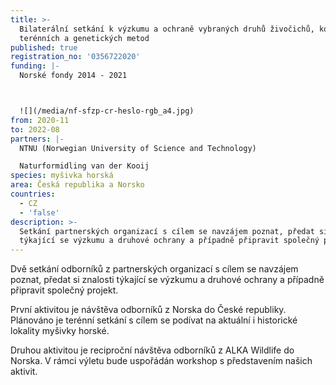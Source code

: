 ```yaml
---
title: >-
  Bilaterální setkání k výzkumu a ochraně vybraných druhů živočichů, kombinace
  terénních a genetických metod
published: true
registration_no: '0356722020'
funding: |-
  Norské fondy 2014 - 2021



  ![](/media/nf-sfzp-cr-heslo-rgb_a4.jpg)
from: 2020-11
to: 2022-08
partners: |-
  NTNU (Norwegian University of Science and Technology)

  Naturformidling van der Kooij
species: myšivka horská
area: Česká republika a Norsko
countries:
  - CZ
  - 'false'
description: >-
  Setkání partnerských organizací s cílem se navzájem poznat, předat si znalosti
  týkající se výzkumu a druhové ochrany a případně připravit společný projekt.
---
```

Dvě setkání odborníků z partnerských organizací s cílem se navzájem poznat, předat si znalosti týkající se výzkumu a druhové ochrany a případně připravit společný projekt.

První aktivitou je návštěva odborníků z Norska do České republiky. Plánováno je terénní setkání s cílem se podívat na aktuální i historické lokality myšivky horské. 

Druhou aktivitou je reciproční návštěva odborníků z ALKA Wildlife do Norska. V rámci výletu bude uspořádán workshop s představením našich aktivit.
